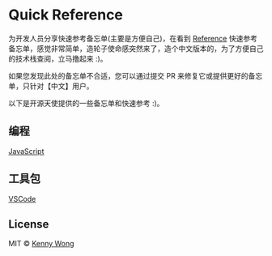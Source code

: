 Quick Reference
===

为开发人员分享快速参考备忘单(主要是方便自己)，在看到 [Reference](https://github.com/Randy8080/reference) 快速参考备忘单，感觉非常简单，造轮子使命感突然来了，造个中文版本的，为了方便自己的技术栈查阅，立马撸起来 :)。

如果您发现此处的备忘单不合适，您可以通过提交 PR 来修复它或提供更好的备忘单，只针对【中文】用户。

以下是开源天使提供的一些备忘单和快速参考 :)。

## 编程

[JavaScript](./docs/javascript.md)

## 工具包

[VSCode](./docs/vscode.md)

## License

MIT © [Kenny Wong](https://github.com/jaywcjlove)
